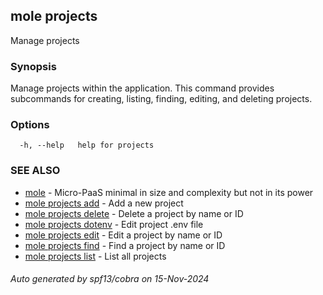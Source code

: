 ## mole projects

Manage projects

### Synopsis

Manage projects within the application. 
This command provides subcommands for creating, listing, 
finding, editing, and deleting projects.

### Options

```
  -h, --help   help for projects
```

### SEE ALSO

* [mole](mole.md)	 - Micro-PaaS minimal in size and complexity but not in its power
* [mole projects add](mole_projects_add.md)	 - Add a new project
* [mole projects delete](mole_projects_delete.md)	 - Delete a project by name or ID
* [mole projects dotenv](mole_projects_dotenv.md)	 - Edit project .env file
* [mole projects edit](mole_projects_edit.md)	 - Edit a project by name or ID
* [mole projects find](mole_projects_find.md)	 - Find a project by name or ID
* [mole projects list](mole_projects_list.md)	 - List all projects

###### Auto generated by spf13/cobra on 15-Nov-2024

